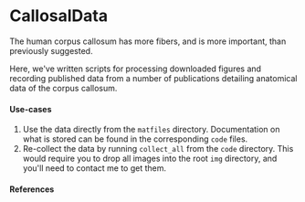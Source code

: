 CallosalData
============

The human corpus callosum has more fibers, and is more important, than previously suggested.

Here, we've written scripts for processing downloaded figures and recording published data from a number of publications detailing anatomical data of the corpus callosum.

#### Use-cases

1. Use the data directly from the `matfiles` directory.  Documentation on what is stored can be found in the corresponding `code` files.
2. Re-collect the data by running `collect_all` from the `code` directory.  This would require you to drop all images into the root `img` directory, and you'll need to contact me to get them.


#### References

